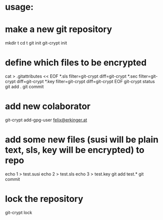 # usage:

# make a new git repository
mkdir t
cd t
git init
git-crypt init

# define which files to be encrypted
cat > .gitattributes << EOF
*.sls filter=git-crypt diff=git-crypt
*.sec filter=git-crypt diff=git-crypt
*.key filter=git-crypt diff=git-crypt
EOF
git-crypt status
git add .
git commit

# add new colaborator
git-crypt add-gpg-user felix@erkinger.at

# add some new files (susi will be plain text, sls, key will be encrypted) to repo
echo 1 > test.susi
echo 2 > test.sls
echo 3 > test.key
git add test.*
git commit

# lock the repository
git-crypt lock
